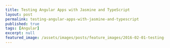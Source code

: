 ```yaml
---
title: Testing Angular Apps with Jasmine and TypeScript
layout: post
permalink: testing-angular-apps-with-jasmine-and-typescript
published: true
tags: [Angular]
excerpt: null
featured_image: /assets/images/posts/feature_images/2016-02-01-testing-angular2-apps-with-jasmine-and-typescript.jpg
---
```

